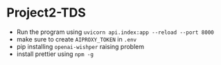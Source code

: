 # Project2-TDS
- Run the program using `uvicorn api.index:app --reload --port 8000`
- make sure to create `AIPROXY_TOKEN` in `.env`
- pip installing `openai-wishper` raising problem
- install prettier using `npm -g`